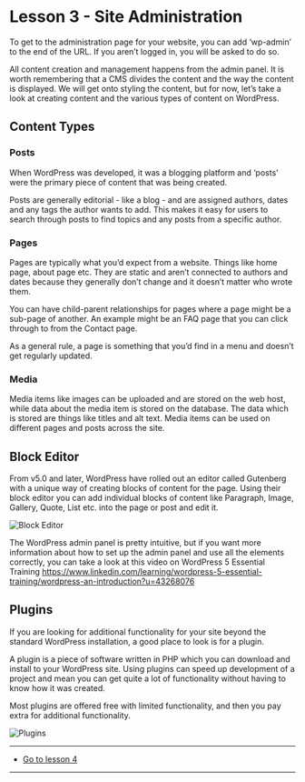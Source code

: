 # Lesson 3 - Site Administration

To get to the administration page for your website, you can add ‘wp-admin’ to the end of the URL. If you aren’t logged in, you will be asked to do so.

All content creation and management happens from the admin panel. It is worth remembering that a CMS divides the content and the way the content is displayed. We will get onto styling the content, but for now, let’s take a look at creating content and the various types of content on WordPress.

## Content Types

### Posts

When WordPress was developed, it was a blogging platform and ‘posts’ were the primary piece of content that was being created.

Posts are generally editorial - like a blog - and are assigned authors, dates and any tags the author wants to add. This makes it easy for users to search through posts to find topics and any posts from a specific author.

### Pages

Pages are typically what you’d expect from a website. Things like home page, about page etc. They are static and aren’t connected to authors and dates because they generally don’t change and it doesn’t matter who wrote them.

You can have child-parent relationships for pages where a page might be a sub-page of another. An example might be an FAQ page that you can click through to from the Contact page.

As a general rule, a page is something that you’d find in a menu and doesn’t get regularly updated.

### Media

Media items like images can be uploaded and are stored on the web host, while data about the media item is stored on the database. The data which is stored are things like titles and alt text. Media items can be used on different pages and posts across the site.

## Block Editor

From v5.0 and later, WordPress have rolled out an editor called Gutenberg with a unique way of creating blocks of content for the page. Using their block editor you can add individual blocks of content like Paragraph, Image, Gallery, Quote, List etc. into the page or post and edit it.

<img src="/images/cms_lesson1-3_1.jpg" alt="Block Editor" style="max-width:1140px">

The WordPress admin panel is pretty intuitive, but if you want more information about how to set up the admin panel and use all the elements correctly, you can take a look at this video on WordPress 5 Essential Training https://www.linkedin.com/learning/wordpress-5-essential-training/wordpress-an-introduction?u=43268076

## Plugins

If you are looking for additional functionality for your site beyond the standard WordPress installation, a good place to look is for a plugin.

A plugin is a piece of software written in PHP which you can download and install to your WordPress site. Using plugins can speed up development of a project and mean you can get quite a lot of functionality without having to know how it was created.

Most plugins are offered free with limited functionality, and then you pay extra for additional functionality.

<img src="/images/cms_lesson1-3_2.jpg" alt="Plugins" style="max-width:1140px">

---

-   [Go to lesson 4](4)

---
